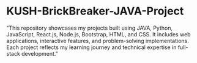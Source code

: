 # KUSH-BrickBreaker-JAVA-Project
"This repository showcases my projects built using JAVA, Python, JavaScript, React.js, Node.js, Bootstrap, HTML, and CSS. It includes web applications, interactive features, and problem-solving implementations. Each project reflects my learning journey and technical expertise in full-stack development."
